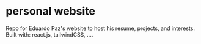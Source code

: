 # personal website
Repo for Eduardo Paz's website to host his resume, projects, and interests.
Built with: 
react.js, tailwindCSS, ....
